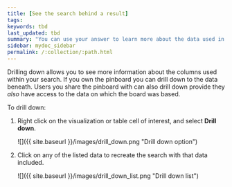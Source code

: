 ```yaml
---
title: [See the search behind a result]
tags:
keywords: tbd
last_updated: tbd
summary: "You can use your answer to learn more about the data used in your search."
sidebar: mydoc_sidebar
permalink: /:collection/:path.html
---
```

Drilling down allows you to see more information about the columns used within
your search. If you own the pinboard you can drill down to the data beneath.
Users you share the pinboard with can also drill down provide they _also_
have access to the data on which the board was based.

To drill down:

1. Right click on the visualization or table cell of interest, and select **Drill down**.

     ![]({{ site.baseurl }}/images/drill_down.png "Drill down option")

2. Click on any of the listed data to recreate the search with that data included.

     ![]({{ site.baseurl }}/images/drill_down_list.png "Drill down list")
